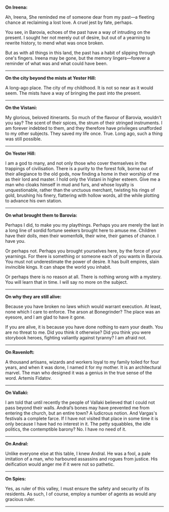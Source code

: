 **On Ireena:**

Ah, Ireena, She reminded me of someone dear from my past—a fleeting chance at reclaiming a lost love. A cruel jest by fate, perhaps.

You see, in Barovia, echoes of the past have a way of intruding on the present. I sought her not merely out of desire, but out of a yearning to rewrite history, to mend what was once broken.

But as with all things in this land, the past has a habit of slipping through one's fingers. Ireena may be gone, but the memory lingers—forever a reminder of what was and what could have been.

---

**On the city beyond the mists at Yester Hill:**

A long-ago place. The city of my childhood. It is not so near as it would seem. The mists have a way of bringing the past into the present.

---

**On the Vistani:**

My glorious, beloved itinerants. So much of the flavour of Barovia, wouldn’t you say? The scent of their spices, the strum of their stringed instruments. I am forever indebted to them, and they therefore have privileges unafforded to my other subjects. They saved my life once. True. Long ago, such a thing was still possible.

---

**On Yester Hill:**

I am a god to many, and not only those who cover themselves in the trappings of civilisation. There is a purity to the forest folk, borne out of their allegiance to the old gods, now finding a home in their worship of me as their lord and master. I hold only the Vistani in higher esteem. Give me a man who cloaks himself in mud and furs, and whose loyalty is unquestionable, rather than the unctuous merchant, twisting his rings of gold, brushing his finery, flattering with hollow words, all the while plotting to advance his own station.

---

**On what brought them to Barovia:**

Perhaps I did, to make you my playthings. Perhaps you are merely the last in a long line of sordid fortune seekers brought here to amuse me. Children have their dolls, men their womenfolk, their wine, their games of chance. I have you.

Or perhaps not. Perhaps you brought yourselves here, by the force of your yearnings. For there is something or someone each of you wants in Barovia. You must not underestimate the power of desire. It has built empires, slain invincible kings. It can shape the world you inhabit.

Or perhaps there is no reason at all. There is nothing wrong with a mystery. You will learn that in time. I will say no more on the subject.

---

**On why they are still alive:**

Because you have broken no laws which would warrant execution. At least, none which I care to enforce. The arson at Bonegrinder? The place was an eyesore, and I am glad to have it gone.

If you are alive, it is because you have done nothing to earn your death. You are no threat to me. Did you think it otherwise? Did you think you were storybook heroes, fighting valiantly against tyranny? I am afraid not.

---

**On Ravenloft:**

A thousand artisans, wizards and workers loyal to my family toiled for four years, and when it was done, I named it for my mother. It is an architectural marvel. The man who designed it was a genius in the true sense of the word. Artemis Fidatov.

---

**On Vallaki:**

I am told that until recently the people of Vallaki believed that I could not pass beyond their walls. Andral’s bones may have prevented me from entering the church, but an entire town? A ludicrous notion. And Vargas's festivals a complete farce. If I have not visited that place in some time it is only because I have had no interest in it. The petty squabbles, the idle politics, the contemptible barony? No. I have no need of it.

---

**On Andral:**

Unlike everyone else at this table, I knew Andral. He was a fool, a pale imitation of a man, who harboured assassins and rogues from justice. His deification would anger me if it were not so pathetic.

---

**On Spies:**

Yes, as ruler of this valley, I must ensure the safety and security of its residents. As such, I of course, employ a number of agents as would any gracious ruler.

---

